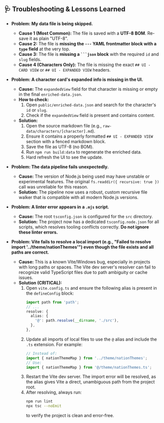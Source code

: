 ## 🩺 Troubleshooting & Lessons Learned

-   **Problem: My data file is being skipped.**
    *   **Cause 1 (Most Common):** The file is saved with a **UTF-8 BOM**. Re-save it as plain "UTF-8".
    *   **Cause 2:** The file is **missing the `---` YAML frontmatter block with a `type` field** at the very top.
    *   **Cause 3:** The file is **missing a ` ```json ` block** with the required `id` and `slug` fields.
    *   **Cause 4 (Characters Only):** The file is missing the exact `## UI - CARD VIEW` or `## UI - EXPANDED VIEW` headers.

-   **Problem: A character card's expanded info is missing in the UI.**
    *   **Cause:** The `expandedView` field for that character is missing or empty in the final `enriched-data.json`.
    *   **How to check:**
        1. Open `public/enriched-data.json` and search for the character's `id` or `slug`.
        2. Check if the `expandedView` field is present and contains content.
    *   **Solution:**
        1. Open the source markdown file (e.g., `raw-data/characters/[character].md`).
        2. Ensure it contains a properly formatted `## UI - EXPANDED VIEW` section with a fenced markdown block.
        3. Save the file as UTF-8 (no BOM).
        4. Run `npm run build:data` to regenerate the enriched data.
        5. Hard refresh the UI to see the update.

-   **Problem: The data pipeline fails unexpectedly.**
    *   **Cause:** The version of Node.js being used may have unstable or experimental features. The original `fs.readdir({ recursive: true })` call was unreliable for this reason.
    *   **Solution:** The pipeline now uses a robust, custom recursive file walker that is compatible with all modern Node.js versions.

-   **Problem: A linter error appears in a `.mjs` script.**
    *   **Cause:** The root `tsconfig.json` is configured for the `src` directory.
    *   **Solution:** The project now has a dedicated `tsconfig.node.json` for all scripts, which resolves tooling conflicts correctly. **Do not ignore these linter errors.**

-   **Problem: Vite fails to resolve a local import (e.g., "Failed to resolve import '../theme/nationThemes'") even though the file exists and all paths are correct.**
    *   **Cause:** This is a known Vite/Windows bug, especially in projects with long paths or spaces. The Vite dev server's resolver can fail to recognize valid TypeScript files due to path ambiguity or cache issues.
    *   **Solution (CRITICAL):**
        1. Open `vite.config.ts` and ensure the following alias is present in the `defineConfig` block:
            ```ts
            import path from 'path';
            // ...
            resolve: {
              alias: {
                '@': path.resolve(__dirname, './src'),
              },
            },
            ```
        2. Update all imports of local files to use the `@` alias and include the `.ts` extension. For example:
            ```ts
            // Instead of:
            import { nationThemeMap } from '../theme/nationThemes';
            // Use:
            import { nationThemeMap } from '@/theme/nationThemes.ts';
            ```
        3. Restart the Vite dev server. The import error will be resolved, as the alias gives Vite a direct, unambiguous path from the project root.
        4. After resolving, always run:
            ```bash
            npm run lint
            npx tsc --noEmit
            ```
            to verify the project is clean and error-free.